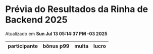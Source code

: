 # Prévia do Resultados da Rinha de Backend 2025
Atualizado em **Sun Jul 13 05:14:37 PM -03 2025**


| participante | bônus p99 | multa | lucro |
| -- | -- | -- | -- |
